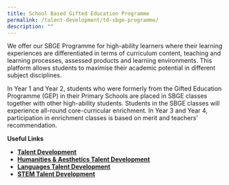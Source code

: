 ```yaml
---
title: School Based Gifted Education Programme
permalink: /talent-development/td-sbge-programme/
description: ""
---
```

We offer our SBGE Programme for high-ability learners where their learning experiences are differentiated in terms of curriculum content, teaching and learning processes, assessed products and learning environments. This platform allows students to maximise their academic potential in different subject disciplines.
    
 In Year 1 and Year 2, students who were formerly from the Gifted Education Programme (GEP) in their Primary Schools are placed in SBGE classes together with other high-ability students. Students in the SBGE classes will experience all-round core-curricular enrichment. In Year 3 and Year 4, participation in enrichment classes is based on merit and teachers’ recommendation.
    
   **Useful Links**
    
   *   [**Talent Development**](https://dunmanhigh.moe.edu.sg/talent-development/)
   *   **[Humanities & Aesthetics Talent Development](https://dunmanhigh.moe.edu.sg/td-humanities-aesthetics-talent-development/)**
   *   **[Languages Talent Development](https://dunmanhigh.moe.edu.sg/td-languages/)** 
   *   **[STEM Talent Development](https://dunmanhigh.moe.edu.sg/td-stem/)**